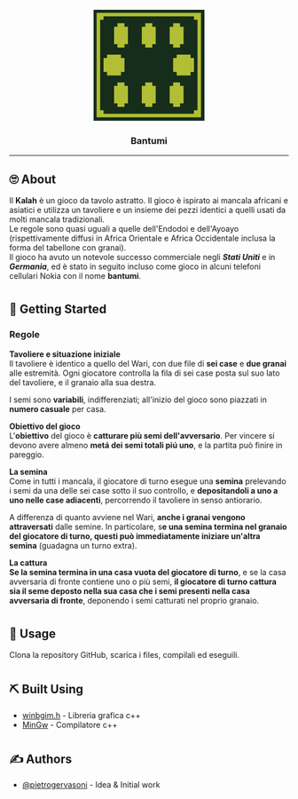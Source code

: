 <p align="center">
  <a href="" rel="noopener">
 <img width=200px height=200px src="Bantumi (png).png" alt="Project logo"></a>
</p>

<h3 align="center">Bantumi</h3>

<div align="center">


</div>

---






##  🙄 About

Il **Kalah** è un gioco da tavolo astratto. Il gioco è ispirato ai mancala africani e asiatici e utilizza un tavoliere e un insieme dei pezzi identici a quelli usati da molti mancala tradizionali. </br>
Le regole sono quasi uguali a quelle dell'Endodoi e dell'Ayoayo (rispettivamente diffusi in Africa Orientale e Africa Occidentale inclusa la forma del tabellone con granai). </br>
Il gioco ha avuto un notevole successo commerciale negli ***Stati Uniti*** e in ***Germania***, ed è stato in seguito incluso come gioco in alcuni telefoni cellulari Nokia con il nome **bantumi**.

#

## 🏁 Getting Started

### Regole

**Tavoliere e situazione iniziale** </br>
Il tavoliere è identico a quello del Wari, con due file di **sei case** e **due granai** alle estremità. Ogni giocatore controlla la fila di sei case posta sul suo lato del tavoliere, e il granaio alla sua destra.

I semi sono **variabili**, indifferenziati; all'inizio del gioco sono piazzati in **numero casuale** per casa.

**Obiettivo del gioco** </br>
L'**obiettivo** del gioco è **catturare più semi dell'avversario**. Per vincere si devono avere almeno **metá dei semi totali piú uno**, e la partita può finire in pareggio.

**La semina** </br>
Come in tutti i mancala, il giocatore di turno esegue una **semina** prelevando i semi da una delle sei case sotto il suo controllo, e **depositandoli a uno a uno nelle case adiacenti**, percorrendo il tavoliere in senso antiorario.

A differenza di quanto avviene nel Wari, **anche i granai vengono attraversati** dalle semine. In particolare, s**e una semina termina nel granaio del giocatore di turno, questi può immediatamente iniziare un'altra semina** (guadagna un turno extra).

**La cattura** </br>
**Se la semina termina in una casa vuota del giocatore di turno**, e se la casa avversaria di fronte contiene uno o più semi, **il giocatore di turno cattura sia il seme deposto nella sua casa che i semi presenti nella casa avversaria di fronte**, deponendo i semi catturati nel proprio granaio.

#

## 🎈 Usage

Clona la repository GitHub, scarica i files, compilali ed eseguili.

#

## ⛏️ Built Using

- [winbgim.h](https://home.cs.colorado.edu/~main/bgi/doc/bgi.html) - Libreria grafica c++ 
- [MinGw](https://www.mingw-w64.org/) - Compilatore c++

#

## ✍️ Authors

- [@pietrogervasoni](https://github.com/pietrogervasoni) - Idea & Initial work


